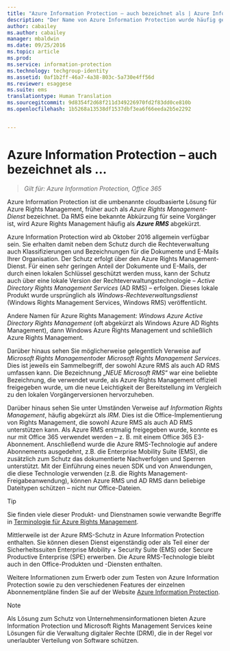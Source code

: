 ```yaml
---
title: "Azure Information Protection – auch bezeichnet als | Azure Information Protection"
description: "Der Name von Azure Information Protection wurde häufig geändert, und möglicherweise kennen Sie es unter einem früheren Namen."
author: cabailey
ms.author: cabailey
manager: mbaldwin
ms.date: 09/25/2016
ms.topic: article
ms.prod: 
ms.service: information-protection
ms.technology: techgroup-identity
ms.assetid: 0af1b2ff-46a7-4a38-803c-5a730e4ff56d
ms.reviewer: esaggese
ms.suite: ems
translationtype: Human Translation
ms.sourcegitcommit: 9d8354f2d68f211d349226970fd2f83dd0ce810b
ms.openlocfilehash: 1b5268a13538df1537dbf3ea6f66eeda2b5e2292


---
```



# <a name="azure-information-protection---also-known-as-"></a>Azure Information Protection – auch bezeichnet als ...

>*Gilt für: Azure Information Protection, Office 365*

Azure Information Protection ist die umbenannte cloudbasierte Lösung für Azure Rights Management, früher auch als *Azure Rights Management-Dienst* bezeichnet. Da RMS eine bekannte Abkürzung für seine Vorgänger ist, wird Azure Rights Management häufig als ***Azure RMS*** abgekürzt.

Azure Information Protection wird ab Oktober 2016 allgemein verfügbar sein. Sie erhalten damit neben dem Schutz durch die Rechteverwaltung auch Klassifizierungen und Bezeichnungen für die Dokumente und E-Mails Ihrer Organisation. Der Schutz erfolgt über den Azure Rights Management-Dienst. Für einen sehr geringen Anteil der Dokumente und E-Mails, der durch einen lokalen Schlüssel geschützt werden muss, kann der Schutz auch über eine lokale Version der Rechteverwaltungstechnologie – *Active Directory Rights Management Services* (AD RMS) – erfolgen. Dieses lokale Produkt wurde ursprünglich als *Windows-Rechteverwaltungsdienst* (Windows Rights Management Services, Windows RMS) veröffentlicht.

Andere Namen für Azure Rights Management: *Windows Azure Active Directory Rights Management* (oft abgekürzt als Windows Azure AD Rights Management), dann Windows Azure Rights Management und schließlich Azure Rights Management.

Darüber hinaus sehen Sie möglicherweise gelegentlich Verweise auf *Microsoft Rights Management*oder *Microsoft Rights Management Services*. Dies ist jeweils ein Sammelbegriff, der sowohl Azure RMS als auch AD RMS umfassen kann.  Die Bezeichnung „*NEUE Microsoft RMS*“ war eine beliebte Bezeichnung, die verwendet wurde, als Azure Rights Management offiziell freigegeben wurde, um die neue Leichtigkeit der Bereitstellung im Vergleich zu den lokalen Vorgängerversionen hervorzuheben.

Darüber hinaus sehen Sie unter Umständen Verweise auf *Information Rights Management*, häufig abgekürzt als *IRM*. Dies ist die Office-Implementierung von Rights Management, die sowohl Azure RMS als auch AD RMS unterstützen kann. Als Azure RMS erstmalig freigegeben wurde, konnte es nur mit Office 365 verwendet werden – z. B. mit einem Office 365 E3-Abonnement. Anschließend wurde die Azure RMS-Technologie auf andere Abonnements ausgedehnt, z.B. die Enterprise Mobility Suite (EMS), die zusätzlich zum Schutz das dokumentierte Nachverfolgen und Sperren unterstützt. Mit der Einführung eines neuen SDK und von Anwendungen, die diese Technologie verwenden (z.B. die Rights Management-Freigabeanwendung), können Azure RMS und AD RMS dann beliebige Dateitypen schützen – nicht nur Office-Dateien. 

> [!TIP]
> Sie finden viele dieser Produkt- und Dienstnamen sowie verwandte Begriffe in [Terminologie für Azure Rights Management](../get-started/terminology.md).

Mittlerweile ist der Azure RMS-Schutz in Azure Information Protection enthalten. Sie können diesen Dienst eigenständig oder als Teil einer der Sicherheitssuiten Enterprise Mobility + Security Suite (EMS) oder Secure Productive Enterprise (SPE) erwerben. Die Azure RMS-Technologie bleibt auch in den Office-Produkten und -Diensten enthalten.

Weitere Informationen zum Erwerb oder zum Testen von Azure Information Protection sowie zu den verschiedenen Features der einzelnen Abonnementpläne finden Sie auf der Website [Azure Information Protection](https://www.microsoft.com/en-us/cloud-platform/azure-information-protection).

> [!NOTE]
> Als Lösung zum Schutz von Unternehmensinformationen bieten Azure Information Protection und Microsoft Rights Management Services keine Lösungen für die Verwaltung digitaler Rechte (DRM), die in der Regel vor unerlaubter Verteilung von Software schützen. 




<!--HONumber=Jan17_HO4-->


